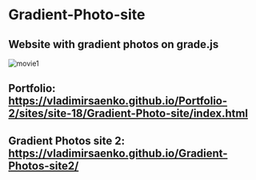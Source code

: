 # Gradient-Photo-site

## Website with gradient photos on grade.js

![movie1](https://user-images.githubusercontent.com/56477695/147710056-4663e0eb-7596-4293-b5cf-fd544e40a49b.jpg)

## Portfolio: https://vladimirsaenko.github.io/Portfolio-2/sites/site-18/Gradient-Photo-site/index.html

## Gradient Photos site 2: https://vladimirsaenko.github.io/Gradient-Photos-site2/ 
